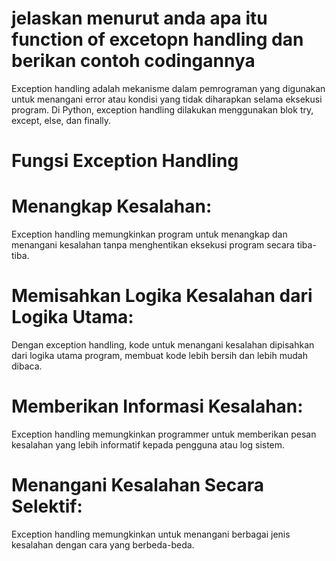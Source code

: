 # jelaskan menurut anda apa itu function of excetopn handling dan berikan contoh codingannya

Exception handling adalah mekanisme dalam pemrograman yang digunakan untuk menangani error atau kondisi yang tidak diharapkan selama eksekusi program. Di Python, exception handling dilakukan menggunakan blok try, except, else, dan finally.

# Fungsi Exception Handling

# Menangkap Kesalahan:
Exception handling memungkinkan program untuk menangkap dan menangani kesalahan tanpa menghentikan eksekusi program secara tiba-tiba.

# Memisahkan Logika Kesalahan dari Logika Utama:
Dengan exception handling, kode untuk menangani kesalahan dipisahkan dari logika utama program, membuat kode lebih bersih dan lebih mudah dibaca.

# Memberikan Informasi Kesalahan:
Exception handling memungkinkan programmer untuk memberikan pesan kesalahan yang lebih informatif kepada pengguna atau log sistem.

# Menangani Kesalahan Secara Selektif:
Exception handling memungkinkan untuk menangani berbagai jenis kesalahan dengan cara yang berbeda-beda.
